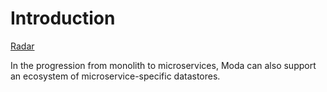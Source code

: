 # Introduction
[Radar](https://radar.thoughtworks.com/?sheetId=https%3A%2F%2Fraw.githubusercontent.com%2FModaOperandi%2Fagora%2Fmaster%2Fcsv%2Fdatastores.csv)

In the progression from monolith to microservices, Moda can also support an ecosystem of microservice-specific datastores.
